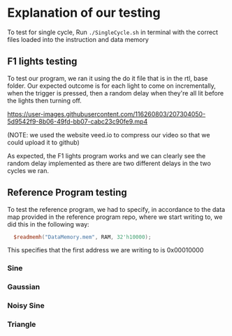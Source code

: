 # Explanation of our testing

To test for single cycle, Run `./SingleCycle.sh` in terminal with the correct files loaded into the instruction and data memory
## F1 lights testing

To test our program, we ran it using the do it file that is in the rtl, base folder. Our expected outcome is for each light to come on incrementally, when the trigger is pressed, then a random delay when they're all lit before the lights then turning off.



https://user-images.githubusercontent.com/116260803/207304050-5d9542f9-8b06-49fd-bb07-cabc23c90fe9.mp4

(NOTE: we used the website veed.io to compress our video so that we could upload it to github)

As expected, the F1 lights program works and we can clearly see the random delay implemented as there are two different delays in the two cycles we ran.


## Reference Program testing

To test the reference program, we had to specify, in accordance to the data map provided in the reference program repo, where we start writing to, we did this in the following way:
``` verilog
  $readmemh("DataMemory.mem", RAM, 32'h10000);
```
This specifies that the first address we are writing to is 0x00010000

### Sine

### Gaussian

### Noisy Sine

### Triangle
